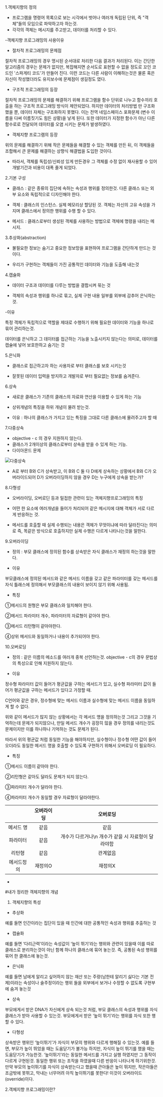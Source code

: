 1.객체지향의 정의

* 프로그램을 명령어 목록으로 보는 시각에서 벗어나 여러개 독립된 단위, 즉 "객체"들의 모임으로 파악하고자 하는것.
* 각각의 객체는 메시지를 주고받고, 데이터를 처리할 수 있다.

-객체지향 프로그래밍의 사용이유

 * 절차적 프로그래밍의 문제점

  절차적 프로그래밍의 경우 명시된 순서대로 처리한 다음 결과가 처리된다. 이는 간단한 알고리즘의 경우는 문제가 없지만, 복잡해지면 순서도로 표현할 수 없을 정도로 꼬인 코드인 '스파게티 코드'가 만들어 진다. 이런 코드는 다른 사람이 이해하는것은 물론 혹은 자신이 작성했더라도 유지보수에 문제점이 생길정도 였다.

 * 구조적 프로그래밍의 등장

  절차적 프로그래밍의 문제를 해결하기 위해 프로그램을 함수 단위로 나누고 함수끼리 호출을 하는 구조적 프로그래밍 방식이 제안되었다. 하지만 데이터의 처리방법 만 구조화 했을 뿐, 데이터 자체는 구조화하지 못했다. 이는 전역 네임스페이스 포화문제 (변수 이름을 다써 이름짓기도 힘든 상황)을 낳게 된다. 또한 데이터가 지정한 함수가 아닌 다른 함수로로 전달되어 데이터를 오염 시키는 문제가 발생하였다.

 * 객체지향 프로그램의 등장

  위의 문제를 해결하기 위해 작은 문제들을 해결할 수 있는 객체를 만든 뒤, 이 객체들을 조합해서 큰 문제를 해결하는 상향식 해결법을 도입한 것이다.

 * 따라서, 객체를 독립성/신뢰성 있게 만든경우 그 객체를 수정 없이 재사용할 수 있어 개발기간과 비용이 대폭 줄게 되었다.

2.기본 구성

 * 클래스 : 같은 종류의 집단에 속하는 속성과 행위를 정의한것. 다른 클래스 또는 외부 요소와 독립적으로 디자인해야 한다.

 * 객체 : 클래스의 인스턴스. 실제 메모리상 할당된 것. 객체는 자신의 고유 속성을 가지며 클래스에서 정의한 행위를 수행 할 수 있다.

 * 메서드 : 클래스로부터 생성된 객체를 사용하는 방법으로 객체에 명령을 내리는 메시지.


3.추상화(abstraction)

 * 불필요한 정보는 숨기고 중요한 정보망을 표현하여 프로그램을 간단하게 만드는 것이다. 

 * 우리가 구현하는 객체들이 가진 공통적인 데이터와 기능을 도출해 내는것

4.캡슐화

 * 데이터 구조과 데이터를 다루는 방법을 결합시켜 묶는 것

 * 객체의 속성과 행위를 하나로 묶고, 실제 구현 내용 일부를 외부에 감추어 은닉하는것.

-이유

 특정 객체가 독립적으로 역할을 제대로 수행하기 위해 필요한 데이터와 기능을 하나로 묶어 관리하는것.

 데이터를 은닉하고 그 데이터를 접근하는 기능을 노출시키지 않는다는 의미로, 데이터를 캡슐에 넣어 보호한하고 숨기는 것

5.은닉화

 * 클래스로 접근하고자 하는 사용자로 부터 클래스를 보호 시키는것

 * 잘못된 데이터 입력을 방지하고 개발자로 부터 필요없는 정보를 숨겨준다.

6.상속

 * 새로운 클래스가 기존의 클래스의 자료와 연산을 이용할 수 있게 하는 기능

 * 상위개념의 특징을 하위 개념이 물려 받는것.

 * 이유 : 하나의 클래스가 가지고 있는 특징을 그대로 다른 클래스에 물려주고자 할 때


7.다중상속

 * objective - c 의 경우 지원하지 않는다.
 * 클래스가 2개이상의 클래스로부터 상속을 받을 수 있게 하는 기능.
 * 다이아몬드 문제

  ![다중상속](https://upload.wikimedia.org/wikipedia/commons/thumb/8/8e/Diamond_inheritance.svg/440px-Diamond_inheritance.svg.png)

 * A로 부터 B와 C가 상속받고, 이 B와 C 둘 다 D에게 상속하는 상황에서 B와 C가 오버라이드되어 D가 오버라이딩하지 않을 경우 D는 누구에게 상속을 받는가?

8.다형성

 * 오버라이딩, 오버로딘 등과 밀접한 관련이 있는 객체지향프로그래밍의 특징

 * 어떤 한 요소에 여러개념을 들어가 처리되어 같은 메시지에 대해 객체가 서로 다르게 반응하는 것.

 * 메서드를 호출할 때 실제 수행되는 내용은 객체가 무엇이냐에 따라 달라진다는 의미로 즉, 똑같은 방식으로 호출하지만 실제 수행은 다르게 나타나는것을 말한다. 


9.오버라이딩

* 정의 : 부모 클래스에 정의된 함수를 상속받은 자식 클래스가 재정의 하는것을 말한다.

* 이유

 부모클래스에 정의된 메서드와 같은 메서드 이름을 갖고 같은 파라미터를 갖는 메서드를 자식 틀래스에 정의해서 부모클래스의 내용이 보이지 않기 위해 사용됨.

* 특징

 ①메서드의 원형은 부모 클래스와 일치해야 한다.

 ②메서드 파라미터 개수, 파라미터의 자료형이 같아야 한다.

 ③메서드 리턴형이 같아야한다.

 ④상위 메서드와 동일하거나 내용이 추가되어야 한다.

10.오버로딩

* 정의 : 같은 이름의 메소드를 여러개 중복 선언하는것. objective - c의 경우 문법상의 특성으로 인해 지원하지 않는다.

* 이유

 정수형 파라미터 값이 들어가 평균값을 구하는 메서드가 있고, 실수형 파라미터 값이 들어가 평균값을 구하는 메서드가 있다고 가정할 때.

 C언어와 같은 경우, 정수형에 맞는 메서드 이름과 실수형에 맞는 메서드 이름을 동일하게 할 수 없다.

 위와 같이 메서드가 많지 않는 상황에서는 각 메서드 명을 정의하는것 그리고 그것을 기억하는데 문제가 되지않으나, 만일 메서드 개수가 굉장히 많을 경우 정의를 내리는것도 문제이지만 이를 하나하나 기억하는 것도 문제가 된다.

 따라서 위의 평균값 처럼 동일한 기능을 해야하지만, 실수형이나 정수형 어떤 값이 들어오더라도 동일한 메서드 명을 호출할 수 있도록 구현하기 위해서 오버로딩 이 필요하다.

* 특징

 ①메서드 이름이 같아야 한다.
 
 ②리턴형은 같아도 달라도 문제가 되지 않는다.

 ③파라미터 개수가 달라야 한다.

 ④파라미터 개수가 동일할 경우 자료형이 달라야한다.


|   | 오버라이딩  | 오버로딩  |
|:-:|:-:|:-:|
| 메서드 명  | 같음  | 같음  |
| 파라미터  | 같음  | 개수가 다르거나\n 개수가 같을 시 자료형이 달라야함  |
| 리턴형  | 같음  | 관계없음  |
| 메서드정의  | 재정의O  | 재정의X  |


-

#내가 정리한 객체지향의 개념

1. 객체지향의 특성

* 추상화

 예를 들면 인간이라는 집단이 있을 때 인간에 대한 공통적인 속성과 행위를 추출하는 것

* 캡슐화

 예를 들면 ‘다리근력’이라는 속성값이 ‘높이 뛰기’라는 행위와 관련이 있을때 이를 따로 클래스로 분리하는것이 아닌 함께 하나의 클래스에 묶어 놓는것. 즉, 공통된 속성 행위를 묶어 한 클래스에 놓는것.

* 은닉화

 예를 들면 남에게 알리고 싶어하지 않는 재산 또는 주량(남한테 알리기 싫다는 기본 전제)이라는 속성이나 술주정이라는 행위 들을 외부에서 보거나 수정할 수 없도록 구현부에 숨겨 놓는것

* 상속

 부모에게서 받은 DNA가 자신에게 상속 되는것 처럼, 부모 클래스의 속성과 행위를 자식 클래스가 받아 사용할 수 있는것. 부모에게서 받은 ‘높이 뛰기’라는 행위를 자식 또한 행할 수 있다.

* 다형성

 상속받은 행위인 ‘높이뛰기’가 자식이 부모의 행위와 다르게 행해질 수 있는것. 예를 들면, 부모가 높이 뛰었을 때는 도움닫기가 불가능 하지만, 자식이 높이 뛰기를 했을 때는 도움닫기가 가능한것.  ‘높이뛰기’라는 동일한 메서드를 가지고 실행 하였지만 그 동작이 다르게 구현된것.  동일한 행위 또는 조작을 하였을때 다른 반응이 나타나게 하기위한것.
만약 부모의 높이뛰기를 자식이 상속받는다고 했을때 큰아들은 높이 뛰지만, 작은아들은 조금밖에 못뛰고, 막내는 너무어려 아직 높이뛰기를 못한다! 이것이 오버라이드(override)이다.

2.객체지향 프로그래밍이란?

